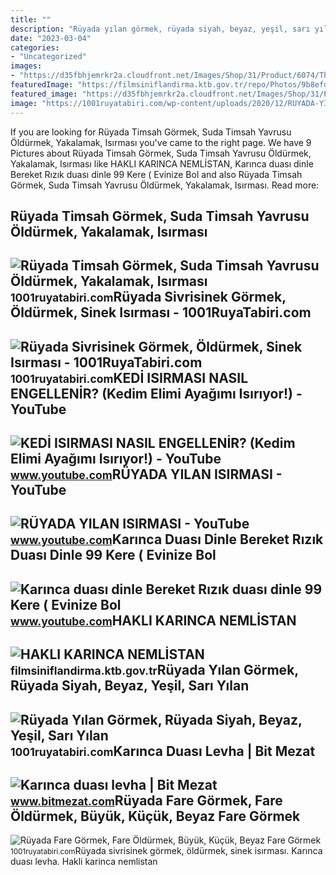 ```yaml
---
title: ""
description: "Rüyada yılan görmek, rüyada siyah, beyaz, yeşil, sarı yılan"
date: "2023-03-04"
categories:
- "Uncategorized"
images:
- "https://d35fbhjemrkr2a.cloudfront.net/Images/Shop/31/Product/6074/Thumb/281.jpg"
featuredImage: "https://filmsiniflandirma.ktb.gov.tr/repo/Photos/9b8efd47-31af-4e6f-9cf1-2ea3e076029b.jpeg"
featured_image: "https://d35fbhjemrkr2a.cloudfront.net/Images/Shop/31/Product/6074/Thumb/281.jpg"
image: "https://1001ruyatabiri.com/wp-content/uploads/2020/12/RUYADA-YILAN-GORMEK-RUYADA-YILAN-SOKMASI-RUYADA-YILAN-ISIRMASI-DIYANET-ISLAMI.jpg"
---
```


If you are looking for Rüyada Timsah Görmek, Suda Timsah Yavrusu Öldürmek, Yakalamak, Isırması you've came to the right page. We have 9 Pictures about Rüyada Timsah Görmek, Suda Timsah Yavrusu Öldürmek, Yakalamak, Isırması like HAKLI KARINCA NEMLİSTAN, Karınca duası dinle Bereket Rızık duası dinle 99 Kere ( Evinize Bol and also Rüyada Timsah Görmek, Suda Timsah Yavrusu Öldürmek, Yakalamak, Isırması. Read more:

Rüyada Timsah Görmek, Suda Timsah Yavrusu Öldürmek, Yakalamak, Isırması
-----------------------------------------------------------------------

 ![Rüyada Timsah Görmek, Suda Timsah Yavrusu Öldürmek, Yakalamak, Isırması](https://1001ruyatabiri.com/wp-content/uploads/2020/03/ruyada-timsah-gormek-ruyada-timsah-yavrusu-yavru-timmsah-gormek-timsah-oldurmek-suda-timsah-isirmasi-ne-demek-diyanet.jpg?v=1585647410) <small>1001ruyatabiri.com</small>Rüyada Sivrisinek Görmek, Öldürmek, Sinek Isırması - 1001RuyaTabiri.com
-----------------------------------------------------------------------

 ![Rüyada Sivrisinek Görmek, Öldürmek, Sinek Isırması - 1001RuyaTabiri.com](https://1001ruyatabiri.com/wp-content/uploads/2020/03/ruyada-sivrisinek-gormek-ruyada-sinek-gormek-sivrisinek-oldurmek-diyanet-ne-demek-sivrisinek-isirmasi-sokmasi-1001ruyatabiri.jpg) <small>1001ruyatabiri.com</small>KEDİ ISIRMASI NASIL ENGELLENİR? (Kedim Elimi Ayağımı Isırıyor!) - YouTube
-------------------------------------------------------------------------

 ![KEDİ ISIRMASI NASIL ENGELLENİR? (Kedim Elimi Ayağımı Isırıyor!) - YouTube](https://i.ytimg.com/vi/dblcsaUWRGo/maxresdefault.jpg) <small>www.youtube.com</small>RÜYADA YILAN ISIRMASI - YouTube
-------------------------------

 ![RÜYADA YILAN ISIRMASI - YouTube](https://i.ytimg.com/vi/jfuhARzho0g/maxresdefault.jpg) <small>www.youtube.com</small>Karınca Duası Dinle Bereket Rızık Duası Dinle 99 Kere ( Evinize Bol
-------------------------------------------------------------------

 ![Karınca duası dinle Bereket Rızık duası dinle 99 Kere ( Evinize Bol](https://i.ytimg.com/vi/JJXIUqeywag/maxresdefault.jpg) <small>www.youtube.com</small>HAKLI KARINCA NEMLİSTAN
-----------------------

 ![HAKLI KARINCA NEMLİSTAN](https://filmsiniflandirma.ktb.gov.tr/repo/Photos/9b8efd47-31af-4e6f-9cf1-2ea3e076029b.jpeg) <small>filmsiniflandirma.ktb.gov.tr</small>Rüyada Yılan Görmek, Rüyada Siyah, Beyaz, Yeşil, Sarı Yılan
-----------------------------------------------------------

 ![Rüyada Yılan Görmek, Rüyada Siyah, Beyaz, Yeşil, Sarı Yılan](https://1001ruyatabiri.com/wp-content/uploads/2020/12/RUYADA-YILAN-GORMEK-RUYADA-YILAN-SOKMASI-RUYADA-YILAN-ISIRMASI-DIYANET-ISLAMI.jpg) <small>1001ruyatabiri.com</small>Karınca Duası Levha | Bit Mezat
-------------------------------

 ![Karınca duası levha | Bit Mezat](https://d35fbhjemrkr2a.cloudfront.net/Images/Shop/31/Product/6074/Thumb/281.jpg) <small>www.bitmezat.com</small>Rüyada Fare Görmek, Fare Öldürmek, Büyük, Küçük, Beyaz Fare Görmek
------------------------------------------------------------------

 ![Rüyada Fare Görmek, Fare Öldürmek, Büyük, Küçük, Beyaz Fare Görmek](https://1001ruyatabiri.com/wp-content/uploads/2019/12/ruyada-fare-gormek-fare-oldurmek-beyaz-fare-gormek-buyuk-fare-siyah-fare-gormek-fare-yemek-fare-isirmasi-1001ruyatabiri-diyanet.jpg?v=1576778754) <small>1001ruyatabiri.com</small>Rüyada sivrisinek görmek, öldürmek, sinek isırması. Karınca duası levha. Hakli karinca nemli̇stan
